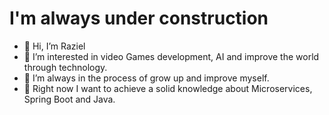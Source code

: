# I'm always under construction 



- 👋 Hi, I’m Raziel
- 👀 I’m interested in video Games development, AI and improve the world through technology.
- 🌱 I’m always in the process of grow up and improve myself.
- 🤠 Right now I want to achieve a solid knowledge about Microservices, Spring Boot and Java.

<!---
RazielFake/RazielFake is a ✨ special ✨ repository because its `README.md` (this file) appears on your GitHub profile.
You can click the Preview link to take a look at your changes.
--->

